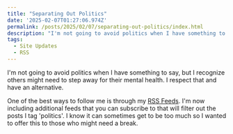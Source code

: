 ```yaml
---
title: "Separating Out Politics"
date: '2025-02-07T01:27:06.974Z'
permalink: /posts/2025/02/07/separating-out-politics/index.html
description: "I'm not going to avoid politics when I have something to say, but I recognize others might need to step away for their mental health. I respect that and have an alternative."
tags:
  - Site Updates
  - RSS
---
```

I'm not going to avoid politics when I have something to say, but I recognize others might need to step away for their mental health. I respect that and have an alternative.
<!-- excerpt -->

One of the best ways to follow me is through my [RSS Feeds](/rss/). I'm now including additional feeds that you can subscribe to that will filter out the posts I tag 'politics'. I know it can sometimes get to be too much so I wanted to offer this to those who might need a break.